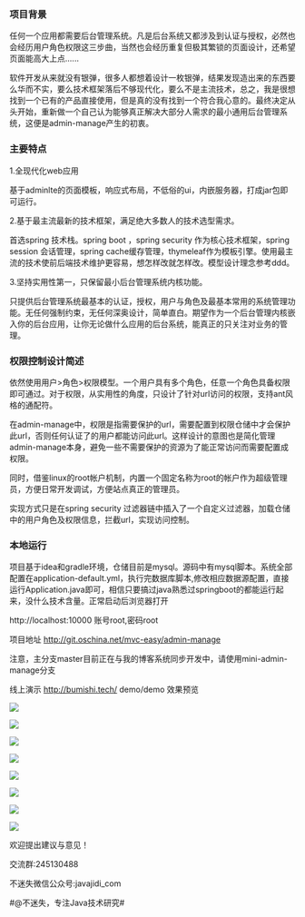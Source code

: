 ### 项目背景

任何一个应用都需要后台管理系统。凡是后台系统又都涉及到认证与授权，必然也会经历用户角色权限这三步曲，当然也会经历重复但极其繁锁的页面设计，还希望页面能高大上点......

软件开发从来就没有银弹，很多人都想着设计一枚银弹，结果发现造出来的东西要么华而不实，要么技术框架落后不够现代化，要么不是主流技术，总之，我是很想找到一个已有的产品直接使用，但是真的没有找到一个符合我心意的。最终决定从头开始，重新做一个自己认为能够真正解决大部分人需求的最小通用后台管理系统，这便是admin-manage产生的初衷。

### 主要特点

1.全现代化web应用

基于adminlte的页面模板，响应式布局，不低俗的ui，内嵌服务器，打成jar包即可运行。

2.基于最主流最新的技术框架，满足绝大多数人的技术选型需求。

首选spring 技术栈。spring boot ，spring security 作为核心技术框架，spring session 会话管理，spring cache缓存管理，thymeleaf作为模板引擎。使用最主流的技术使前后端技术维护更容易，想怎样改就怎样改。模型设计理念参考ddd。

3.坚持实用性第一，只保留最小后台管理系统内核功能。

只提供后台管理系统最基本的认证，授权，用户与角色及最基本常用的系统管理功能。无任何强制约束，无任何深奥设计，简单直白。期望作为一个后台管理内核嵌入你的后台应用，让你无论做什么应用的后台系统，能真正的只关注对业务的管理。

### 权限控制设计简述

依然使用用户>角色>权限模型。一个用户具有多个角色，任意一个角色具备权限即可通过。对于权限，从实用性的角度，只设计了针对url访问的权限，支持ant风格的通配符。

在admin-manage中，权限是指需要保护的url，需要配置到权限仓储中才会保护此url，否则任何认证了的用户都能访问此url。这样设计的意图也是简化管理admin-manage本身，避免一些不需要保护的资源为了能正常访问而需要配置成权限。

同时，借鉴linux的root帐户机制，内置一个固定名称为root的帐户作为超级管理员，方便日常开发调试，方便站点真正的管理员。

实现方式只是在spring security 过滤器链中插入了一个自定义过滤器，加载仓储中的用户角色及权限信息，拦截url，实现访问控制。

### 本地运行

项目基于idea和gradle环境，仓储目前是mysql。源码中有mysql脚本。系统全部配置在application-default.yml，执行完数据库脚本,修改相应数据源配置，直接运行Application.java即可，相信只要搞过java熟悉过springboot的都能运行起来，没什么技术含量。正常启动后浏览器打开

http://localhost:10000
账号root,密码root

项目地址
http://git.oschina.net/mvc-easy/admin-manage

注意，主分支master目前正在与我的博客系统同步开发中，请使用mini-admin-manage分支

线上演示
http://bumishi.tech/
demo/demo
效果预览

![](http://static.bumishi.cn/148355085170397411483489760.png)

![](http://static.bumishi.cn/148355045503045612.png)

![](http://static.bumishi.cn/148355056063349363.png)

![](http://static.bumishi.cn/148355059351757554.png)

![](http://static.bumishi.cn/148355062169961005.png)

![](http://static.bumishi.cn/148355063767313646.png)

![](http://static.bumishi.cn/1483550655186842admin1.png)

![](http://static.bumishi.cn/1483550671566486admin2.png)


欢迎提出建议与意见！

交流群:245130488

不迷失微信公众号:javajidi_com

#@不迷失，专注Java技术研究#